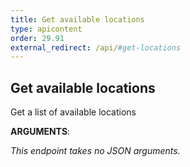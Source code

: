 ```yaml
---
title: Get available locations
type: apicontent
order: 29.91
external_redirect: /api/#get-locations
---
```


## Get available locations

Get a list of available locations

**ARGUMENTS**:

*This endpoint takes no JSON arguments.*
